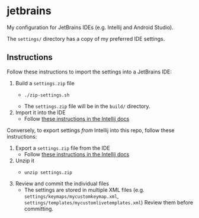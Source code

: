 # jetbrains

My configuration for JetBrains IDEs (e.g. Intellij and Android Studio).

The `settings/` directory has a copy of my preferred IDE settings.

## Instructions

Follow these instructions to import the settings into a JetBrains IDE:

1. Build a `settings.zip` file
    * ```shell
      ./zip-settings.sh
      ```
    * The `settings.zip` file will be in the `build/` directory.
1. Import it into the IDE
    * Follow [these instructions in the Intellij docs](https://www.jetbrains.com/help/idea/sharing-your-ide-settings.html#import-export-settings)
  
Conversely, to export settings *from* Intellij into this repo, follow these instructions:

1. Export a `settings.zip` file from the IDE
    * Follow [these instructions in the Intellij docs](https://www.jetbrains.com/help/idea/sharing-your-ide-settings.html#import-export-settings)
2. Unzip it
    * ```shell
      unzip settings.zip
      ```
3. Review and commit the individual files
    * The settings are stored in multiple XML files (e.g. `settings/keymaps/mycustomkeymap.xml`, `settings/templates/mycustomlivetemplates.xml`)
      Review them before committing.

